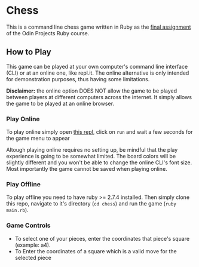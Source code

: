 # Chess
This is a command line chess game written in Ruby as the [final assignment](https://www.theodinproject.com/lessons/ruby-ruby-final-project) of the Odin Projects Ruby course.

## How to Play
This game can be played at your own computer's command line interface (CLI) or at an online one, like repl.it. The online alternative is only intended for demonstration purposes, thus having some limitations.

**Disclaimer:** the online option DOES NOT allow the game to be played between players at different computers across the internet. It simply allows the game to be played at an online browser. 

### Play Online
To play online simply open [this repl](https://replit.com/@rafaelmoreton/chess#), click on `run` and wait a few seconds for the game menu to appear

Altough playing online requires no setting up, be mindful that the play experience is going to be somewhat limited. The board colors will be slightly different and you won't be able to change the online CLI's font size. Most importantly the game cannot be saved when playing online.

### Play Offline
To play offline you need to have ruby >= 2.7.4 installed. Then simply clone this repo, navigate to it's directory (`cd chess`) and run the game (`ruby main.rb`).

### Game Controls
- To select one of your pieces, enter the coordinates that piece's square (example: a4).
- To Enter the coordinates of a square which is a valid move for the selected piece